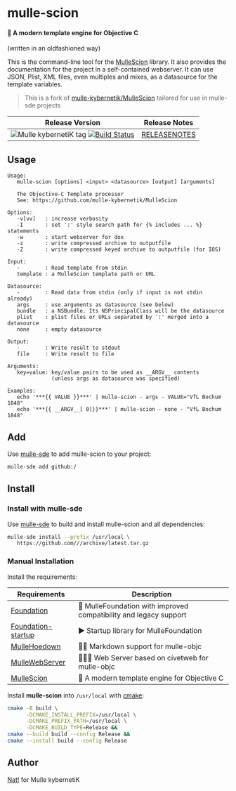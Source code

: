 # mulle-scion

#### 🌱 A modern template engine for Objective C

(written in an oldfashioned way)

This is the command-line tool for the [MulleScion](//github.com/MulleWeb/MulleScion)
library. It also provides the documentation for the project in a
self-contained webserver. It can use JSON, Plist, XML files, even multiples
and mixes, as a datasource for the template variables.

> This is a fork of [mulle-kybernetik/MulleScion](//github.com/mulle-kybernetik/MulleScion)
> tailored for use in mulle-sde projects


| Release Version                                       | Release Notes
|-------------------------------------------------------|--------------
| ![Mulle kybernetiK tag](https://img.shields.io/github/tag//mulle-scion.svg?branch=release) [![Build Status](https://github.com//mulle-scion/workflows/CI/badge.svg?branch=release)](//github.com//mulle-scion/actions)| [RELEASENOTES](RELEASENOTES.md) |



## Usage


```
Usage:
   mulle-scion [options] <input> <datasource> [output] [arguments]

   The Objective-C Template processor
   See: https://github.com/mulle-kybernetik/MulleScion

Options:
   -v[vv]   : increase verbosity
   -I       : set ':' style search path for {% includes ... %} statements
   -w       : start webserver for dox
   -z       : write compressed archive to outputfile
   -Z       : write compressed keyed archive to outputfile (for IOS)

Input:
   -        : Read template from stdin
   template : a MulleScion template path or URL

Datasource:
   -        : Read data from stdin (only if input is not stdin already)
   args     : use arguments as datasource (see below)
   bundle   : a NSBundle. Its NSPrincipalClass will be the datasource
   plist    : plist files or URLs separated by ':' merged into a datasource
   none     : empty datasource

Output:
   -        : Write result to stdout
   file     : Write result to file

Arguments:
   key=value: key/value pairs to be used as __ARGV__ contents
              (unless args as datasource was specified)

Examples:
   echo '***{{ VALUE }}***' | mulle-scion - args - VALUE="VfL Bochum 1848"
   echo '***{{ __ARGV__[ 0]}}***' | mulle-scion - none - "VfL Bochum 1848"
```




## Add

Use [mulle-sde](//github.com/mulle-sde) to add mulle-scion to your project:

``` sh
mulle-sde add github:/
```

## Install

### Install with mulle-sde

Use [mulle-sde](//github.com/mulle-sde) to build and install mulle-scion and all dependencies:

``` sh
mulle-sde install --prefix /usr/local \
   https://github.com///archive/latest.tar.gz
```

### Manual Installation

Install the requirements:

| Requirements                                 | Description
|----------------------------------------------|-----------------------
| [Foundation](https://github.com/MulleFoundation/Foundation)             | 💍 MulleFoundation with improved compatibility and legacy support
| [Foundation-startup](https://github.com/MulleFoundation/Foundation-startup)             | ▶️ Startup library for MulleFoundation
| [MulleHoedown](https://github.com/MulleWeb/MulleHoedown)             | 💃🏼 Markdown support for mulle-objc
| [MulleWebServer](https://github.com/MulleWeb/MulleWebServer)             | 🤽🏻‍♂️ Web Server based on civetweb for mulle-objc
| [MulleScion](https://github.com/MulleWeb/MulleScion)             | 🌱 A modern template engine for Objective C

Install **mulle-scion** into `/usr/local` with [cmake](https://cmake.org):

``` sh
cmake -B build \
      -DCMAKE_INSTALL_PREFIX=/usr/local \
      -DCMAKE_PREFIX_PATH=/usr/local \
      -DCMAKE_BUILD_TYPE=Release &&
cmake --build build --config Release &&
cmake --install build --config Release
```

## Author

[Nat!](https://mulle-kybernetik.com/weblog) for Mulle kybernetiK


